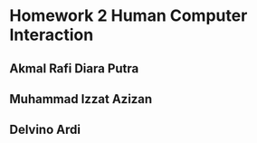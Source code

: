 # Homework 2 Human Computer Interaction
## Akmal Rafi Diara Putra
## Muhammad Izzat Azizan
## Delvino Ardi
